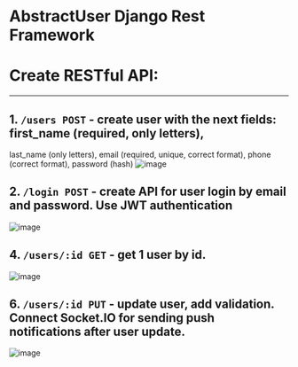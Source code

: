 # **AbstractUser Django Rest Framework**
# **Create RESTful API:**

***

## 1. `/users POST` - create user with the next fields: first_name (required, only letters),
last_name (only letters), email (required, unique, correct format), phone (correct format),
password (hash)
![image](https://user-images.githubusercontent.com/55922843/158596901-72a32558-88bc-4534-b1ad-5930a7f4e85b.png)


## 2. `/login POST` - create API for user login by email and password. Use JWT authentication
![image](https://user-images.githubusercontent.com/55922843/158596954-ef57bb90-d056-46ea-9e13-8d2915dfdcac.png)


## 4. `/users/:id GET` - get 1 user by id.
![image](https://user-images.githubusercontent.com/55922843/158597100-02042c35-e147-4e99-8332-489876a72b6d.png)


## 6. `/users/:id PUT` - update user, add validation. Connect Socket.IO for sending push notifications after user update.
![image](https://user-images.githubusercontent.com/55922843/158597164-d21b88de-cb03-489c-9055-8cee65dee98c.png)

